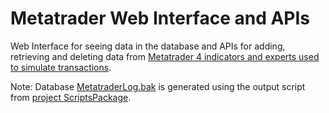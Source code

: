 # Metatrader Web Interface and APIs
Web Interface for seeing data in the database and APIs for adding, retrieving and deleting data from [Metatrader 4 indicators and experts used to simulate transactions](https://github.com/alexandruchirita4192/Metatrader4TransactionSimulation).

Note: Database [MetatraderLog.bak](https://github.com/alexandruchirita4192/MetatraderLogWeb/blob/main/MetatraderLog.bak) is generated using the output script from [project ScriptsPackage](https://github.com/alexandruchirita4192/ScriptsPackage).

